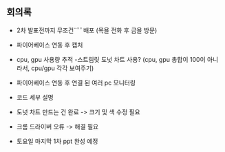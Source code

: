 ## 회의록
- 2차 발표전까지 무조건¨ﾟﾟ배포
(목욜 전화 후 금욜 방문)
- 파이어베이스 연동 후 캡처
- cpu, gpu 사용량 추적
-스트림릿 도넛 차트 사용?
(cpu, gpu 총합이 100이 아니라서, cpu/gpu 각각 보여주기)
- 파이어베이스 연동 후 연결 된 여러 pc 모니터링 
- 코드 세부 설명

- 도넛 차트 만드는 건 완료 -> 크기 및 색 수정 필요
- 크롬 드라이버 오류 -> 해결 필요
- 토요일 마지막 1차 ppt 완성 예정
